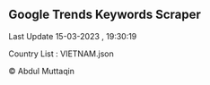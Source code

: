 

## Google Trends Keywords Scraper 
 
Last Update 15-03-2023 , 19:30:19

Country List :
VIETNAM.json



© Abdul Muttaqin 
